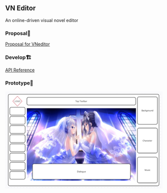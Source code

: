 ## VN Editor

An online-driven visual novel editor 

### Proposal🎇

[Proposal for VNeditor](doc/proposal.md)

### Develop🏗️

[API Reference](service/README.md)

### Prototype🧈

![demo](doc/demo.png)
